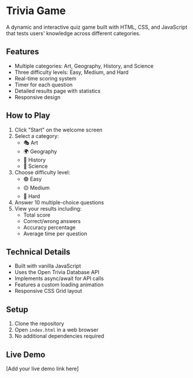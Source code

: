 # Trivia Game

A dynamic and interactive quiz game built with HTML, CSS, and JavaScript that tests users' knowledge across different categories.

## Features

- Multiple categories: Art, Geography, History, and Science
- Three difficulty levels: Easy, Medium, and Hard
- Real-time scoring system
- Timer for each question
- Detailed results page with statistics
- Responsive design

## How to Play

1. Click "Start" on the welcome screen
2. Select a category:
    - 🎭 Art
    - 🌍 Geography
    - 🏰 History
    - 🧪 Science
3. Choose difficulty level:
    - 🟢 Easy
    - 🟡 Medium
    - 🔴 Hard
4. Answer 10 multiple-choice questions
5. View your results including:
    - Total score
    - Correct/wrong answers
    - Accuracy percentage
    - Average time per question

## Technical Details

- Built with vanilla JavaScript
- Uses the Open Trivia Database API
- Implements async/await for API calls
- Features a custom loading animation
- Responsive CSS Grid layout

## Setup

1. Clone the repository
2. Open `index.html` in a web browser
3. No additional dependencies required

## Live Demo

[Add your live demo link here]
